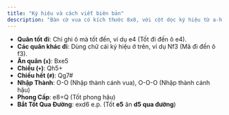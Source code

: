 ```yaml
---
title: "Ký hiệu và cách viết biên bản"
description: "Bàn cờ vua có kích thước 8x8, với cột dọc ký hiệu từ a-h và hàng ngang từ 1-8. Các quân cờ được viết bằng ký hiệu: K (King - Vua), Q (Queen - Hậu), R (Rook - Xe), B (Bishop - Tượng), và N (Knight - Mã, vì K đã dành cho vua). Riêng quân tốt không có ký hiệu."
---
```


- **Quân tốt đi**: Chỉ ghi ô mà tốt đến,  ví dụ e4 (Tốt đi đến ô e4).
- **Các quân khác đi**: Dùng chữ cái ký hiệu ở trên, ví dụ Nf3 (Mã đi đến ô f3).
- **Ăn quân (`x`)**: Bxe5
- **Chiếu (`+`)**: Qh5+
- **Chiếu hết (`#`)**: Qg7#
- **Nhập Thành**: O-O (Nhập thành cánh vua), O-O-O (Nhập thành cánh hậu)
- **Phong Cấp**: e8=Q (Tốt phong hậu)
- **Bắt Tốt Qua Đường**: exd6 e.p. (Tốt **e5** ăn **d5 qua đường**)
